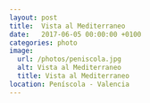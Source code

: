 ```yaml
---
layout: post
title:  Vista al Mediterraneo
date:   2017-06-05 00:00:00 +0100
categories: photo
image:
  url: /photos/peniscola.jpg
  alt: Vista al Mediterraneo
  title: Vista al Mediterraneo
location: Peníscola - Valencia
---
```

